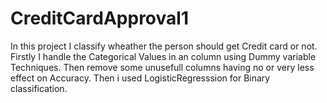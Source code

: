 # CreditCardApproval1
In this project I classify wheather the person should get Credit card or not.
Firstly I handle the Categorical Values in an column using Dummy variable Techniques.
Then remove some unusefull columns having no or very less effect on Accuracy.
Then i used LogisticRegresssion for Binary classification.
